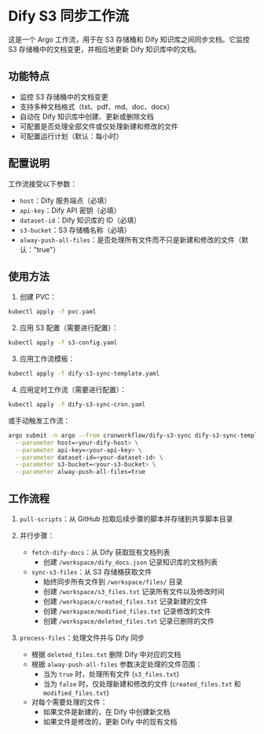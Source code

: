 # Dify S3 同步工作流

这是一个 Argo 工作流，用于在 S3 存储桶和 Dify 知识库之间同步文档。它监控 S3 存储桶中的文档变更，并相应地更新 Dify 知识库中的文档。

## 功能特点

- 监控 S3 存储桶中的文档变更
- 支持多种文档格式（txt、pdf、md、doc、docx）
- 自动在 Dify 知识库中创建、更新或删除文档
- 可配置是否处理全部文件或仅处理新建和修改的文件
- 可配置运行计划（默认：每小时）

## 配置说明

工作流接受以下参数：

- `host`：Dify 服务端点（必填）
- `api-key`：Dify API 密钥（必填）
- `dataset-id`：Dify 知识库的 ID（必填）
- `s3-bucket`：S3 存储桶名称（必填）
- `alway-push-all-files`：是否处理所有文件而不只是新建和修改的文件（默认："true"）

## 使用方法

1. 创建 PVC：
```bash
kubectl apply -f pvc.yaml
```

2. 应用 S3 配置（需要进行配置）：
```bash
kubectl apply -f s3-config.yaml
```

3. 应用工作流模板：
```bash
kubectl apply -f dify-s3-sync-template.yaml
```

4. 应用定时工作流（需要进行配置）：
```bash
kubectl apply -f dify-s3-sync-cron.yaml
```

或手动触发工作流：
```bash
argo submit -n argo --from cronworkflow/dify-s3-sync dify-s3-sync-template.yaml \
  --parameter host=<your-dify-host> \
  --parameter api-key=<your-api-key> \
  --parameter dataset-id=<your-dataset-id> \
  --parameter s3-bucket=<your-s3-bucket> \
  --parameter alway-push-all-files=true
```

## 工作流程

1. `pull-scripts`：从 GitHub 拉取后续步骤的脚本并存储到共享脚本目录

2. 并行步骤：
   - `fetch-dify-docs`：从 Dify 获取现有文档列表
     - 创建 `/workspace/dify_docs.json` 记录知识库的文档列表
   - `sync-s3-files`：从 S3 存储桶获取文件
     - 始终同步所有文件到 `/workspace/files/` 目录
     - 创建 `/workspace/s3_files.txt` 记录所有文件以及修改时间
     - 创建 `/workspace/created_files.txt` 记录新建的文件
     - 创建 `/workspace/modified_files.txt` 记录修改的文件
     - 创建 `/workspace/deleted_files.txt` 记录已删除的文件

3. `process-files`：处理文件并与 Dify 同步
    - 根据 `deleted_files.txt` 删除 Dify 中对应的文档
    - 根据 `alway-push-all-files` 参数决定处理的文件范围：
        - 当为 `true` 时，处理所有文件 (`s3_files.txt`)
        - 当为 `false` 时，仅处理新建和修改的文件 (`created_files.txt` 和 `modified_files.txt`)
    - 对每个需要处理的文件：
        - 如果文件是新建的，在 Dify 中创建新文档
        - 如果文件是修改的，更新 Dify 中的现有文档
